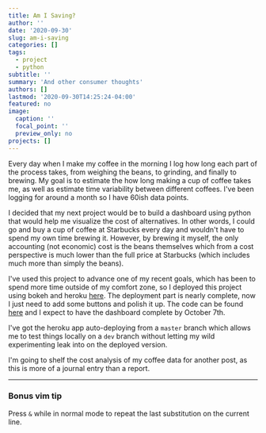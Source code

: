 ```yaml
---
title: Am I Saving?
author: ''
date: '2020-09-30'
slug: am-i-saving
categories: []
tags: 
  - project
  - python
subtitle: ''
summary: 'And other consumer thoughts'
authors: []
lastmod: '2020-09-30T14:25:24-04:00'
featured: no
image:
  caption: ''
  focal_point: ''
  preview_only: no
projects: []
---
```


Every day when I make my coffee in the morning I log how long each part of the process takes, from weighing the beans, to grinding, and finally to brewing. My goal is to estimate the how long making a cup of coffee takes me, as well as estimate time variability between different coffees. I've been logging for around a month so I have 60ish data points.

I decided that my next project would be to build a dashboard using python that would help me visualize the cost of alternatives. In other words, I could go and buy a cup of coffee at Starbucks every day and wouldn't have to spend my own time brewing it. However, by brewing it myself, the only accounting (not economic) cost is the beans themselves which from a cost perspective is much lower than the full price at Starbucks (which includes much more than simply the beans).

I've used this project to advance one of my recent goals, which has been to spend more time outside of my comfort zone, so I deployed this project using bokeh and heroku [here](https://amisaving.herokuapp.com/myapp). The deployment part is nearly complete, now I just need to add some buttons and polish it up. The code can be found [here](https://github.com/ayoskovich/amisaving.git) and I expect to have the dashboard complete by October 7th.

I've got the heroku app auto-deploying from a `master` branch which allows me to test things locally on a `dev` branch without letting my wild experimenting leak into on the deployed version.

I'm going to shelf the cost analysis of my coffee data for another post, as this is more of a journal entry than a report.

---

### Bonus vim tip

Press `&` while in normal mode to repeat the last substitution on the current line.
